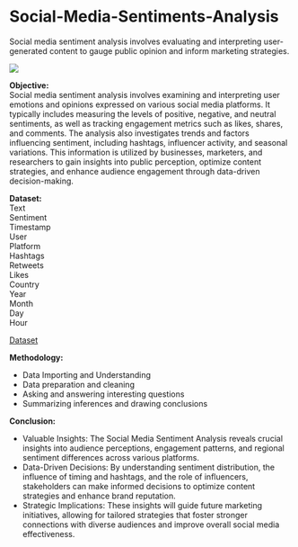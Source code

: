 # Social-Media-Sentiments-Analysis
Social media sentiment analysis involves evaluating and interpreting user-generated content to gauge public opinion and inform marketing strategies.

![](https://img.freepik.com/free-vector/organic-flat-bad-review-illustrated_23-2148960062.jpg?t=st=1729500610~exp=1729504210~hmac=bbe3db8ba3aa5febdb8abee7ae58454531afaaf7c53f511029c576b197c4a8de&w=740)

**Objective:**<br>
Social media sentiment analysis involves examining and interpreting user emotions and opinions expressed on various social media platforms. It typically includes measuring the levels of positive, negative, and neutral sentiments, as well as tracking engagement metrics such as likes, shares, and comments. The analysis also investigates trends and factors influencing sentiment, including hashtags, influencer activity, and seasonal variations. This information is utilized by businesses, marketers, and researchers to gain insights into public perception, optimize content strategies, and enhance audience engagement through data-driven decision-making.

**Dataset:**<br>
Text<br>
Sentiment<br> 
Timestamp<br>
User<br>
Platform<br>
Hashtags<br>
Retweets<br>
Likes<br>
Country<br>
Year<br>
Month<br>
Day<br>
Hour<br>

[Dataset](https://www.kaggle.com/datasets/kashishparmar02/social-media-sentiments-analysis-dataset)

**Methodology:**
- Data Importing and Understanding
- Data preparation and cleaning
- Asking and answering interesting questions
- Summarizing inferences and drawing conclusions

**Conclusion:**
- Valuable Insights: The Social Media Sentiment Analysis reveals crucial insights into audience perceptions, engagement patterns, and regional sentiment differences across various platforms.
- Data-Driven Decisions: By understanding sentiment distribution, the influence of timing and hashtags, and the role of influencers, stakeholders can make informed decisions to optimize content strategies and enhance brand reputation.
- Strategic Implications: These insights will guide future marketing initiatives, allowing for tailored strategies that foster stronger connections with diverse audiences and improve overall social media effectiveness.






